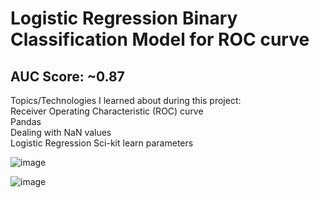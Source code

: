 # Logistic Regression Binary Classification Model for ROC curve
## AUC Score: ~0.87
Topics/Technologies I learned about during this project:  
Receiver Operating Characteristic (ROC) curve  
Pandas  
Dealing with NaN values  
Logistic Regression Sci-kit learn parameters  

![image](https://github.com/user-attachments/assets/a0c535f0-81d9-4f26-b2a7-e3a089b9432e)

![image](https://github.com/user-attachments/assets/0c89f41f-7562-4faa-b974-c4b11dbdd48d)
